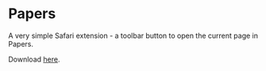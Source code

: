# Papers

A very simple Safari extension - a toolbar button to open the current page in Papers.

Download [here](https://github.com/sam-marsh/Papers/blob/master/Papers.safariextz?raw=true).
